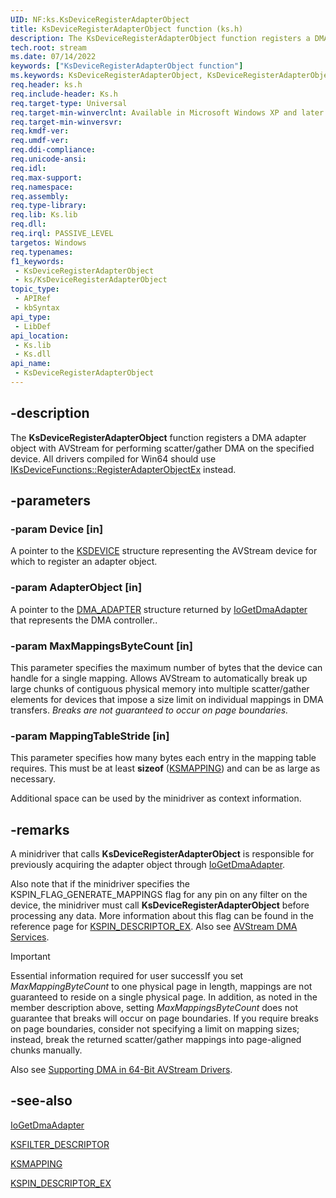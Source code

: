 ```yaml
---
UID: NF:ks.KsDeviceRegisterAdapterObject
title: KsDeviceRegisterAdapterObject function (ks.h)
description: The KsDeviceRegisterAdapterObject function registers a DMA adapter object with AVStream for performing scatter/gather DMA on the specified device. All drivers compiled for Win64 should use IKsDeviceFunctions::RegisterAdapterObjectEx instead.
tech.root: stream
ms.date: 07/14/2022
keywords: ["KsDeviceRegisterAdapterObject function"]
ms.keywords: KsDeviceRegisterAdapterObject, KsDeviceRegisterAdapterObject function [Streaming Media Devices], avfunc_59ad20f2-ca31-4fbb-808e-48df3a0c87a8.xml, ks/KsDeviceRegisterAdapterObject, stream.ksdeviceregisteradapterobject
req.header: ks.h
req.include-header: Ks.h
req.target-type: Universal
req.target-min-winverclnt: Available in Microsoft Windows XP and later operating systems and DirectX 8.0 and later DirectX versions.
req.target-min-winversvr: 
req.kmdf-ver: 
req.umdf-ver: 
req.ddi-compliance: 
req.unicode-ansi: 
req.idl: 
req.max-support: 
req.namespace: 
req.assembly: 
req.type-library: 
req.lib: Ks.lib
req.dll: 
req.irql: PASSIVE_LEVEL
targetos: Windows
req.typenames: 
f1_keywords:
 - KsDeviceRegisterAdapterObject
 - ks/KsDeviceRegisterAdapterObject
topic_type:
 - APIRef
 - kbSyntax
api_type:
 - LibDef
api_location:
 - Ks.lib
 - Ks.dll
api_name:
 - KsDeviceRegisterAdapterObject
---
```


## -description

The **KsDeviceRegisterAdapterObject** function registers a DMA adapter object with AVStream for performing scatter/gather DMA on the specified device. All drivers compiled for Win64 should use [IKsDeviceFunctions::RegisterAdapterObjectEx](./nf-ks-iksdevicefunctions-registeradapterobjectex.md) instead.

## -parameters

### -param Device [in]

A pointer to the [KSDEVICE](./ns-ks-_ksdevice.md) structure representing the AVStream device for which to register an adapter object.

### -param AdapterObject [in]

A pointer to the [DMA_ADAPTER](../wdm/ns-wdm-_dma_adapter.md) structure returned by [IoGetDmaAdapter](../wdm/nf-wdm-iogetdmaadapter.md) that represents the DMA controller..

### -param MaxMappingsByteCount [in]

This parameter specifies the maximum number of bytes that the device can handle for a single mapping. Allows AVStream to automatically break up large chunks of contiguous physical memory into multiple scatter/gather elements for devices that impose a size limit on individual mappings in DMA transfers. *Breaks are not guaranteed to occur on page boundaries.*

### -param MappingTableStride [in]

This parameter specifies how many bytes each entry in the mapping table requires. This must be at least **sizeof** ([KSMAPPING](./ns-ks-_ksmapping.md)) and can be as large as necessary.

Additional space can be used by the minidriver as context information.

## -remarks

A minidriver that calls **KsDeviceRegisterAdapterObject** is responsible for previously acquiring the adapter object through [IoGetDmaAdapter](../wdm/nf-wdm-iogetdmaadapter.md).

Also note that if the minidriver specifies the KSPIN_FLAG_GENERATE_MAPPINGS flag for any pin on any filter on the device, the minidriver must call **KsDeviceRegisterAdapterObject** before processing any data. More information about this flag can be found in the reference page for [KSPIN_DESCRIPTOR_EX](./ns-ks-_kspin_descriptor_ex.md). Also see [AVStream DMA Services](/windows-hardware/drivers/stream/avstream-dma-services).

> [!IMPORTANT]
> Essential information required for user successIf you set *MaxMappingByteCount* to one physical page in length, mappings are not guaranteed to reside on a single physical page. In addition, as noted in the member description above, setting *MaxMappingsByteCount* does not guarantee that breaks will occur on page boundaries. If you require breaks on page boundaries, consider not specifying a limit on mapping sizes; instead, break the returned scatter/gather mappings into page-aligned chunks manually.

Also see [Supporting DMA in 64-Bit AVStream Drivers](/windows-hardware/drivers/stream/supporting-dma-in-64-bit-avstream-drivers).

## -see-also

[IoGetDmaAdapter](../wdm/nf-wdm-iogetdmaadapter.md)

[KSFILTER_DESCRIPTOR](./ns-ks-_ksfilter_descriptor.md)

[KSMAPPING](./ns-ks-_ksmapping.md)

[KSPIN_DESCRIPTOR_EX](./ns-ks-_kspin_descriptor_ex.md)